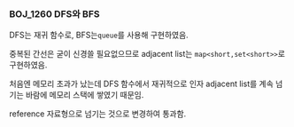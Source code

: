 ### BOJ_1260 DFS와 BFS

DFS는 재귀 함수로, BFS는`queue`를 사용해 구현하였음.

중복된 간선은 굳이 신경쓸 필요없으므로 adjacent list는 `map<short,set<short>>`로 구현하였음.

처음엔 메모리 초과가 났는데 DFS 함수에서 재귀적으로 인자 adjacent list를 계속 넘기는 바람에 메모리 스택에 쌓였기 때문임.

reference 자료형으로 넘기는 것으로 변경하여 통과함.

